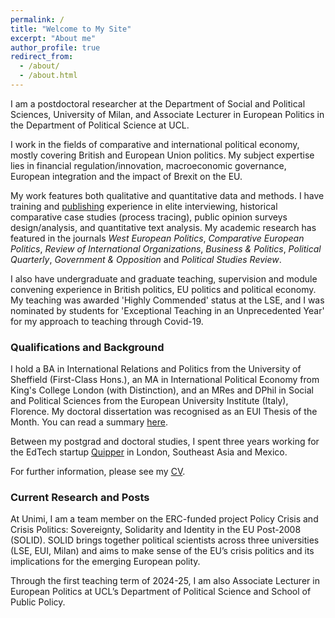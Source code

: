 ```yaml
---
permalink: /
title: "Welcome to My Site"
excerpt: "About me"
author_profile: true
redirect_from: 
  - /about/
  - /about.html
---
```


I am a postdoctoral researcher at the Department of Social and Political Sciences, University of Milan, and Associate Lecturer in European Politics in the Department of Political Science at UCL. 

I work in the fields of comparative and international political economy, mostly covering British and European Union politics. My subject expertise lies in financial regulation/innovation, macroeconomic governance, European integration and the impact of Brexit on the EU. 

My work features both qualitative and quantitative data and methods. I have training and [publishing](https://www.joeganderson.net/publications/) experience in elite interviewing, historical comparative case studies (process tracing), public opinion surveys design/analysis, and quantitative text analysis. My academic research has featured in the journals _West European Politics_, _Comparative European Politics_, _Review of International Organizations_, _Business & Politics_, _Political Quarterly_, _Government & Opposition_ and _Political Studies Review_.

I also have undergraduate and graduate teaching, supervision and module convening experience in British politics, EU politics and political economy. My teaching was awarded 'Highly Commended' status at the LSE, and I was nominated by students for 'Exceptional Teaching in an Unprecedented Year' for my approach to teaching through Covid-19.

### Qualifications and Background

I hold a BA in International Relations and Politics from the University of Sheffield (First-Class Hons.), an MA in International Political Economy from King's College London (with Distinction), and an MRes and DPhil in Social and Political Sciences from the European University Institute (Italy), Florence. My doctoral dissertation was recognised as an EUI Thesis of the Month. You can read a summary [here](https://cadmus.eui.eu/handle/1814/68560 "Thesis of the Month").

Between my postgrad and doctoral studies, I spent three years working for the EdTech startup [Quipper](https://www.quipper.com/en/) in London, Southeast Asia and Mexico.

For further information, please see my [CV](https://www.joeganderson.net/cv/ "CV").

### Current Research and Posts

At Unimi, I am a team member on the ERC-funded project Policy Crisis and Crisis Politics: Sovereignty, Solidarity and Identity in the EU Post-2008 (SOLID). SOLID brings together political scientists across three universities (LSE, EUI, Milan) and aims to make sense of the EU’s crisis politics and its implications for the emerging European polity.

Through the first teaching term of 2024-25, I am also Associate Lecturer in European Politics at UCL’s Department of Political Science and School of Public Policy.

